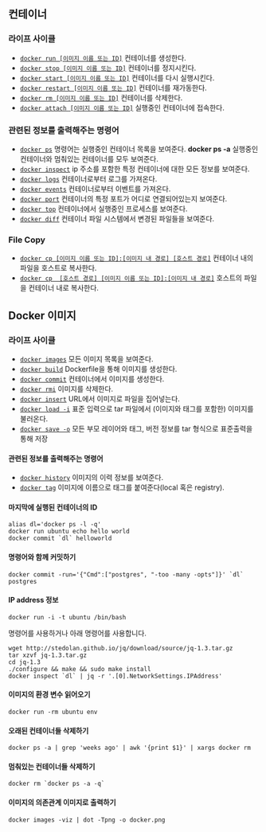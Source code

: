 ## 컨테이너  

### 라이프 사이클
* [`docker run [이미지 이름 또는 ID]`](http://docs.docker.io/en/latest/commandline/cli/#run) 컨테이너를 생성한다.
* [`docker stop [이미지 이름 또는 ID]`](http://docs.docker.io/en/latest/commandline/cli/#stop) 컨테이너를 정지시킨다.
* [`docker start [이미지 이름 또는 ID]`](http://docs.docker.io/en/latest/commandline/cli/#start) 컨테이너를 다시 실행시킨다.
* [`docker restart [이미지 이름 또는 ID]`](http://docs.docker.io/en/latest/commandline/cli/#restart) 컨테이너를 재가동한다.
* [`docker rm [이미지 이름 또는 ID]`](http://docs.docker.io/en/latest/commandline/cli/#rm) 컨테이너를 삭제한다.
* [`docker attach [이미지 이름 또는 ID]`](http://docs.docker.io/en/latest/commandline/cli/#attach) 실행중인 컨테이너에 접속한다.

### 관련된 정보를 출력해주는 명령어
* [`docker ps`](http://docs.docker.io/en/latest/commandline/cli/#ps) 명령어는 실행중인 컨테이너 목록을 보여준다.
    __docker ps -a__ 실행중인 컨테이너와 멈춰있는 컨테이너를 모두 보여준다.
* [`docker inspect`](http://docs.docker.io/en/latest/commandline/cli/#inspect) ip 주소를 포함한 특정 컨테이너에 대한 모든 정보를 보여준다.
* [`docker logs`](http://docs.docker.io/en/latest/commandline/cli/#logs) 컨테이너로부터 로그를 가져온다.
* [`docker events`](http://docs.docker.io/en/latest/commandline/cli/#events) 컨테이너로부터 이벤트를 가져온다.
* [`docker port`](http://docs.docker.io/en/latest/commandline/cli/#port) 컨테이너의 특정 포트가 어디로 연결되어있는지 보여준다.
* [`docker top`](http://docs.docker.io/en/latest/commandline/cli/#top) 컨테이너에서 실행중인 프로세스를 보여준다.
* [`docker diff`](http://docs.docker.io/en/latest/commandline/cli/#diff) 컨테이너 파일 시스템에서 변경된 파일들을 보여준다.

### File Copy
* [`docker cp [이미지 이름 또는 ID]:[이미지 내 경로] [호스트 경로]`](http://docs.docker.io/en/latest/commandline/cli/#cp) 컨테이너 내의 파일을 호스트로 복사한다.  
* [`docker cp  [호스트 경로] [이미지 이름 또는 ID]:[이미지 내 경로]`](http://docs.docker.io/en/latest/commandline/cli/#cp) 호스트의 파일을 컨테이너 내로 복사한다.  


## Docker 이미지  

### 라이프 사이클
* [`docker images`](http://docs.docker.io/en/latest/commandline/cli/#images) 모든 이미지 목록을 보여준다.
* [`docker build`](http://docs.docker.io/en/latest/commandline/cli/#build) Dockerfile을 통해 이미지를 생성한다.
* [`docker commit`](http://docs.docker.io/en/latest/commandline/cli/#commit) 컨테이너에서 이미지를 생성한다.
* [`docker rmi`](http://docs.docker.io/en/latest/commandline/cli/#rmi) 이미지를 삭제한다.
* [`docker insert`](http://docs.docker.io/en/latest/commandline/cli/#insert) URL에서 이미지로 파일을 집어넣는다.
* [`docker load -i`](http://docs.docker.io/en/latest/commandline/cli/#load) 표준 입력으로 tar 파일에서 (이미지와 태그를 포함한) 이미지를 불러온다.
* [`docker save -o`](http://docs.docker.io/en/latest/commandline/cli/#save) 모든 부모 레이어와 태그, 버전 정보를 tar 형식으로 표준출력을 통해 저장


#### 관련된 정보를 출력해주는 명령어
* [`docker history`](http://docs.docker.io/en/latest/commandline/cli/#history) 이미지의 이력 정보를 보여준다.
* [`docker tag`](http://docs.docker.io/en/latest/commandline/cli/#tag) 이미지에 이름으로 태그를 붙여준다(local 혹은 registry).


#### 마지막에 실행된 컨테이너의 ID
```
alias dl='docker ps -l -q'
docker run ubuntu echo hello world
docker commit `dl` helloworld
```

#### 명령어와 함께 커밋하기
```
docker commit -run='{"Cmd":["postgres", "-too -many -opts"]}' `dl` postgres
```

#### IP address 정보
```
docker run -i -t ubuntu /bin/bash
```
명령어를 사용하거나 아래 명령어를 사용합니다.
```
wget http://stedolan.github.io/jq/download/source/jq-1.3.tar.gz
tar xzvf jq-1.3.tar.gz
cd jq-1.3
./configure && make && sudo make install
docker inspect `dl` | jq -r '.[0].NetworkSettings.IPAddress'
```

#### 이미지의 환경 변수 읽어오기
```
docker run -rm ubuntu env
```

#### 오래된 컨테이너들 삭제하기
```
docker ps -a | grep 'weeks ago' | awk '{print $1}' | xargs docker rm
```

#### 멈춰있는 컨테이너들 삭제하기
```
docker rm `docker ps -a -q`
```

#### 이미지의 의존관계 이미지로 출력하기
```
docker images -viz | dot -Tpng -o docker.png
```
